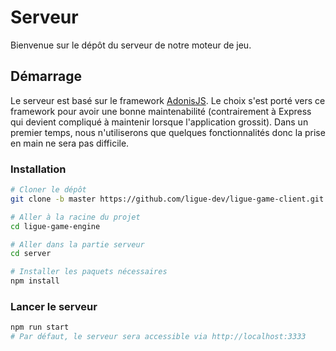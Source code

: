 # Serveur
Bienvenue sur le dépôt du serveur de notre moteur de jeu.

## Démarrage
Le serveur est basé sur le framework [AdonisJS](https://adonisjs.com/). Le choix s'est porté vers ce framework pour avoir une bonne maintenabilité (contrairement à Express qui devient compliqué à maintenir lorsque l'application grossit). Dans un premier temps, nous n'utiliserons que quelques fonctionnalités donc la prise en main ne sera pas difficile.

### Installation
```bash
# Cloner le dépôt
git clone -b master https://github.com/ligue-dev/ligue-game-client.git

# Aller à la racine du projet
cd ligue-game-engine

# Aller dans la partie serveur
cd server

# Installer les paquets nécessaires
npm install
```

### Lancer le serveur
```bash
npm run start
# Par défaut, le serveur sera accessible via http://localhost:3333
``` 
